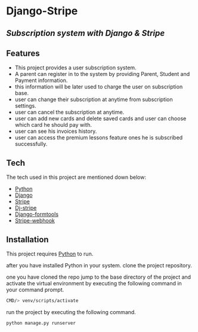 # Django-Stripe
## _Subscription system with Django & Stripe_

## Features

- This project provides a user subscription system.
- A parent can register in to the system by providing Parent, Student and Payment information.
- this information will be later used to charge the user on subscription base.
- user can change their subscription at anytime from subscription settings.
- user can cancel the subscription at anytime.
- user can add new cards and delete saved cards and user can choose which card he should pay with.
- user can see his invoices history.
- user can access the premium lessons feature ones he is subscribed successfully.

## Tech

The tech used in this project are mentioned down below:

- [Python](https://www.python.org/)
- [Django](https://www.djangoproject.com/)
- [Stripe](https://stripe.com/docs/api)
- [Dj-stripe](https://dj-stripe.readthedocs.io/)
- [Django-formtools](https://django-formtools.readthedocs.io/)
- [Stripe-webhook](https://stripe.com/docs/webhooks)


## Installation

This project requires [Python](https://www.python.org/downloads/) to run.

after you have installed Python in your system. clone the project repository.

one you have cloned the repo jump to the base directory of the project and activate the virtual environment by executing the following command in your command prompt.

```sh
CMD/> venv/scripts/activate
```

run the project by executing the following command.
```
python manage.py runserver
```

[//]: # (These are reference links used in the body of this note and get stripped out when the markdown processor does its job. There is no need to format nicely because it shouldn't be seen. Thanks SO - http://stackoverflow.com/questions/4823468/store-comments-in-markdown-syntax)

   [dill]: <https://github.com/joemccann/dillinger>
   [git-repo-url]: <https://github.com/joemccann/dillinger.git>
   [john gruber]: <http://daringfireball.net>
   [df1]: <http://daringfireball.net/projects/markdown/>
   [markdown-it]: <https://github.com/markdown-it/markdown-it>
   [Ace Editor]: <http://ace.ajax.org>
   [node.js]: <http://nodejs.org>
   [Twitter Bootstrap]: <http://twitter.github.com/bootstrap/>
   [jQuery]: <http://jquery.com>
   [@tjholowaychuk]: <http://twitter.com/tjholowaychuk>
   [express]: <http://expressjs.com>
   [AngularJS]: <http://angularjs.org>
   [Gulp]: <http://gulpjs.com>

   [PlDb]: <https://github.com/joemccann/dillinger/tree/master/plugins/dropbox/README.md>
   [PlGh]: <https://github.com/joemccann/dillinger/tree/master/plugins/github/README.md>
   [PlGd]: <https://github.com/joemccann/dillinger/tree/master/plugins/googledrive/README.md>
   [PlOd]: <https://github.com/joemccann/dillinger/tree/master/plugins/onedrive/README.md>
   [PlMe]: <https://github.com/joemccann/dillinger/tree/master/plugins/medium/README.md>
   [PlGa]: <https://github.com/RahulHP/dillinger/blob/master/plugins/googleanalytics/README.md>
